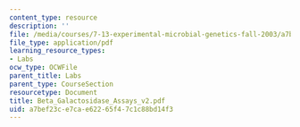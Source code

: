 ```yaml
---
content_type: resource
description: ''
file: /media/courses/7-13-experimental-microbial-genetics-fall-2003/a7bef23ce7cae62265f47c1c88bd14f3_Beta_Galactosidase_Assays_v2.pdf
file_type: application/pdf
learning_resource_types:
- Labs
ocw_type: OCWFile
parent_title: Labs
parent_type: CourseSection
resourcetype: Document
title: Beta_Galactosidase_Assays_v2.pdf
uid: a7bef23c-e7ca-e622-65f4-7c1c88bd14f3
---
```

